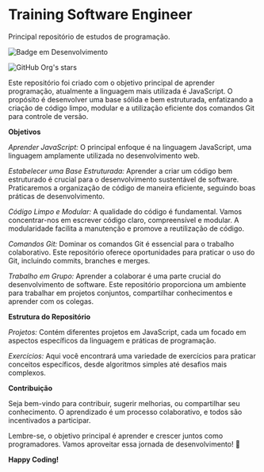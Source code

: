 # Training Software Engineer
Principal repositório de estudos de programação.

![Badge em Desenvolvimento](http://img.shields.io/static/v1?label=STATUS&message=EM%20DESENVOLVIMENTO&color=GREEN&style=for-the-badge)

![GitHub Org's stars](https://img.shields.io/github/stars/camilafernanda?style=social)



Este repositório foi criado com o objetivo principal de aprender programação, atualmente a linguagem mais utilizada é JavaScript. O propósito é desenvolver uma base sólida e bem estruturada, enfatizando a criação de código limpo, modular e a utilização eficiente dos comandos Git para controle de versão.

**Objetivos**

_Aprender JavaScript:_ O principal enfoque é na linguagem JavaScript, uma linguagem amplamente utilizada no desenvolvimento web.

_Estabelecer uma Base Estruturada:_ Aprender a criar um código bem estruturado é crucial para o desenvolvimento sustentável de software. Praticaremos a organização de código de maneira eficiente, seguindo boas práticas de desenvolvimento.

_Código Limpo e Modular:_ A qualidade do código é fundamental. Vamos concentrar-nos em escrever código claro, compreensível e modular. A modularidade facilita a manutenção e promove a reutilização de código.

_Comandos Git:_ Dominar os comandos Git é essencial para o trabalho colaborativo. Este repositório oferece oportunidades para praticar o uso do Git, incluindo commits, branches e merges.

_Trabalho em Grupo:_ Aprender a colaborar é uma parte crucial do desenvolvimento de software. Este repositório proporciona um ambiente para trabalhar em projetos conjuntos, compartilhar conhecimentos e aprender com os colegas.

**Estrutura do Repositório**

_Projetos:_ Contém diferentes projetos em JavaScript, cada um focado em aspectos específicos da linguagem e práticas de programação.

_Exercícios:_ Aqui você encontrará uma variedade de exercícios para praticar conceitos específicos, desde algoritmos simples até desafios mais complexos.

**Contribuição**

Seja bem-vindo para contribuir, sugerir melhorias, ou compartilhar seu conhecimento. O aprendizado é um processo colaborativo, e todos são incentivados a participar.

Lembre-se, o objetivo principal é aprender e crescer juntos como programadores. Vamos aproveitar essa jornada de desenvolvimento! 🚀

**Happy Coding!**
